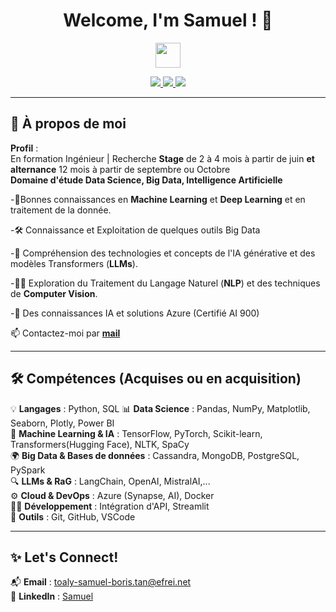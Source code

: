 <h1 align="center"> Welcome, I'm Samuel ! 🚀</h1>
<p align="center">
  <img src="https://media.giphy.com/media/hvRJCLFzcasrR4ia7z/giphy.gif" width="40px">
</p>

<p align="center">
  <a href="https://www.linkedin.com/in/samuelb-tan/">
    <img src="https://img.shields.io/badge/LinkedIn-0077B5?style=for-the-badge&logo=linkedin&logoColor=white"/>
  </a>
  <a href="mailto:toaly-samuel-boris.tan@efrei.net">
    <img src="https://img.shields.io/badge/Email-D14836?style=for-the-badge&logo=gmail&logoColor=white"/>
  </a>
  <a href="https://github.com/Samuel-engineer?tab=followers">
    <img src="https://img.shields.io/github/followers/Samuel-engineer?label=Followers&style=for-the-badge"/>
  </a>
</p>

---

## 🚀 **À propos de moi**  

**Profil** :  
En formation Ingénieur | Recherche **Stage** de 2 à 4 mois à partir de juin **et** **alternance** 12 mois à partir de septembre ou Octobre  
**Domaine d'étude Data Science, Big Data, Intelligence Artificielle** 

-🔭Bonnes connaissances en **Machine Learning** et **Deep Learning** et en traitement de la donnée.

-🛠️ Connaissance et Exploitation de quelques outils Big Data

-🔭 Compréhension des technologies et concepts de l'IA générative et des modèles Transformers (**LLMs**).  

-👨‍💻 Exploration du Traitement du Langage Naturel (**NLP**) et des techniques de **Computer Vision**.  

-🌱 Des connaissances IA et solutions Azure (Certifié AI 900)


📫 Contactez-moi par **[mail](mailto:toaly-samuel-boris.tan@efrei.net)**  

---

## 🛠️ **Compétences**  (Acquises ou en acquisition)

💡 **Langages** : Python, SQL
📊 **Data Science** : Pandas, NumPy, Matplotlib, Seaborn, Plotly, Power BI  
🤖 **Machine Learning & IA** : TensorFlow, PyTorch, Scikit-learn, Transformers(Hugging Face), NLTK, SpaCy  
🌍 **Big Data & Bases de données** : Cassandra, MongoDB, PostgreSQL, PySpark   
🔍 **LLMs & RaG** : LangChain, OpenAI, MistralAI,...  
⚙️ **Cloud & DevOps** : Azure (Synapse, AI), Docker  
👨‍💻 **Développement** : Intégration d'API, Streamlit  
🔧 **Outils** : Git, GitHub, VSCode

---

## ✨ **Let's Connect!**  

📬 **Email** : [toaly-samuel-boris.tan@efrei.net](mailto:toaly-samuel-boris.tan@efrei.net)  
🔗 **LinkedIn** : [Samuel](https://www.linkedin.com/in/samuelb-tan/)  
